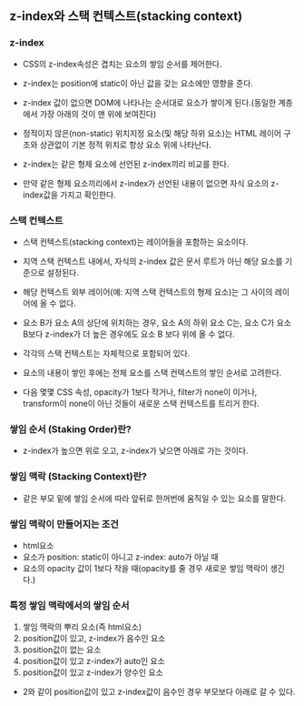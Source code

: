 ## z-index와 스택 컨텍스트(stacking context)
### z-index
- CSS의 z-index속성은 겹치는 요소의 쌓임 순서를 제어한다. 
- z-index는 position에 static이 아닌 값을 갖는 요소에만 영향을 준다.

- z-index 값이 없으면 DOM에 나타나는 순서대로 요소가 쌓이게 된다.(동일한 계층에서 가장 아래의 것이 맨 위에 보여진다)
- 정적이지 않은(non-static) 위치지정 요소(및 해당 하위 요소)는 HTML 레이어 구조와 상관없이 기본 정적 위치로 항상 요소 위에 나타난다.

- z-index는 같은 형제 요소에 선언된 z-index끼리 비교를 한다.
- 만약 같은 형제 요소끼리에서 z-index가 선언된 내용이 없으면 자식 요소의 z-index값을 가지고 확인한다.

### 스택 컨텍스트
- 스택 컨텍스트(stacking context)는 레이어들을 포함하는 요소이다.
- 지역 스택 컨텍스트 내에서, 자식의 z-index 값은 문서 루트가 아닌 해당 요소를 기준으로 설정된다.
- 해당 컨텍스트 외부 레이어(예: 지역 스택 컨텍스트의 형제 요소)는 그 사이의 레이어에 올 수 없다.
- 요소 B가 요소 A의 상단에 위치하는 경우, 요소 A의 하위 요소 C는, 요소 C가 요소 B보다 z-index가 더 높은 경우에도 요소 B 보다 위에 올 수 없다.

- 각각의 스택 컨텍스트는 자체적으로 포함되어 있다.
- 요소의 내용이 쌓인 후에는 전체 요소를 스택 컨텍스트의 쌓인 순서로 고려한다. 
- 다음 몇몇 CSS 속성, opacity가 1보다 작거나, filter가 none이 이거나, transform이 none이 아닌 것들이 새로운 스택 컨텍스트를 트리거 한다.

### 쌓임 순서 (Staking Order)란?
- z-index가 높으면 위로 오고, z-index가 낮으면 아래로 가는 것이다.

### 쌓임 맥락 (Stacking Context)란?
- 같은 부모 밑에 쌓임 순서에 따라 앞뒤로 한꺼번에 움직일 수 있는 요소를 말한다.

### 쌓임 맥락이 만들어지는 조건
- html요소
- 요소가 position: static이 아니고 z-index: auto가 아닐 때
- 요소의 opacity 값이 1보다 작을 때(opacity를 줄 경우 새로운 쌓임 맥락이 생긴다.)

### 특정 쌓임 맥락에서의 쌓임 순서
1. 쌓임 맥락의 뿌리 요소(즉 html요소)
2. position값이 있고, z-index가 음수인 요소
3. position값이 없는 요소
4. position값이 있고 z-index가 auto인 요소
5. position값이 있고 z-index가 양수인 요소
- 2와 같이 position값이 있고 z-index값이 음수인 경우 부모보다 아래로 갈 수 있다.

